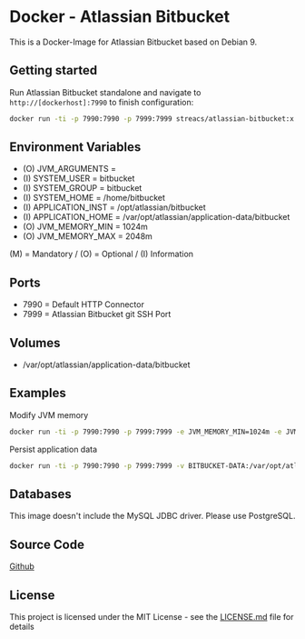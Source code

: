 # Docker - Atlassian Bitbucket

This is a Docker-Image for Atlassian Bitbucket based on Debian 9.

## Getting started
Run Atlassian Bitbucket standalone and navigate to `http://[dockerhost]:7990` to finish configuration:

```bash
docker run -ti -p 7990:7990 -p 7999:7999 streacs/atlassian-bitbucket:x.x.x
```

## Environment Variables
* (O) JVM_ARGUMENTS =
* (I) SYSTEM_USER = bitbucket
* (I) SYSTEM_GROUP = bitbucket
* (I) SYSTEM_HOME = /home/bitbucket
* (I) APPLICATION_INST = /opt/atlassian/bitbucket
* (I) APPLICATION_HOME = /var/opt/atlassian/application-data/bitbucket
* (O) JVM_MEMORY_MIN = 1024m
* (O) JVM_MEMORY_MAX = 2048m

(M) = Mandatory / (O) = Optional / (I) Information 

## Ports
* 7990 = Default HTTP Connector
* 7999 = Atlassian Bitbucket git SSH Port

## Volumes
* /var/opt/atlassian/application-data/bitbucket

## Examples

Modify JVM memory
```bash
docker run -ti -p 7990:7990 -p 7999:7999 -e JVM_MEMORY_MIN=1024m -e JVM_MEMORY_MAX=2048m streacs/atlassian-bitbucket:x.x.x
```

Persist application data
```bash
docker run -ti -p 7990:7990 -p 7999:7999 -v BITBUCKET-DATA:/var/opt/atlassian/application-data/bitbucket streacs/atlassian-bitbucket:x.x.x
```

## Databases

This image doesn't include the MySQL JDBC driver.
Please use PostgreSQL.

## Source Code
[Github](https://github.com/streacs/docker_atlassian_bitbucket)

## License
This project is licensed under the MIT License - see the [LICENSE.md](LICENSE.md) file for details